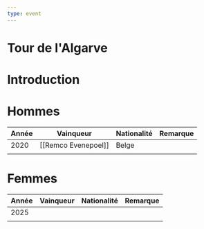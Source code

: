 ```yaml
---
type: event
---
```


# Tour de l'Algarve

# Introduction

# Hommes

| Année | Vainqueur           | Nationalité | Remarque |
| ----- | ------------------- | ----------- | -------- |
| 2020  | [[Remco Evenepoel]] | Belge       |          |
|       |                     |             |          |
# Femmes

| Année | Vainqueur | Nationalité | Remarque |
| ----- | --------- | ----------- | -------- |
| 2025  |           |             |          |
|       |           |             |          |

